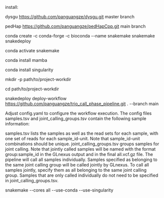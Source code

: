 install:

dysgu https://github.com/panguangze/dysgu.git master branch

pedHap https://github.com/panguangze/pedHapCpp.git main branch


conda create -c conda-forge -c bioconda --name snakemake snakemake snakedeploy


conda activate snakemake


conda install mamba


conda install singularity



mkdir -p path/to/project-workdir


cd path/to/project-workdir

snakedeploy deploy-workflow https://github.com/panguangze/trio_call_phase_pipeline.git . --branch main


Adjust config.yaml to configure the workflow execution. The config files samples.tsv and joint_calling_groups.tsv contain the following sample information:

samples.tsv lists the samples as well as the read sets for each sample, with one set of reads for each sample_id-unit. Note that sample_id-unit combinations should be unique.
joint_calling_groups.tsv groups samples for joint calling. Note that jointly called samples will be named with the format group:sample_id in the GLnexus output and in the final all.vcf.gz file.
The pipeline will call all samples individually. Samples specified as belonging to the same joint calling group will be called jointly by GLnexus. To call all samples jointly, specify them as all belonging to the same joint calling group. Samples that are only called individually do not need to be specified in joint_calling_groups.tsv.

snakemake --cores all --use-conda --use-singularity 
